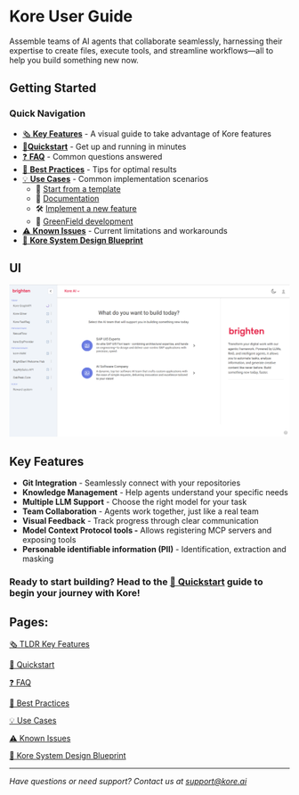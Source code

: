 # Kore User Guide

Assemble teams of AI agents that collaborate seamlessly, harnessing their expertise to create files, execute tools, and streamline workflows—all to help you build something new now.

## Getting Started

### Quick Navigation

- [🗞️ **Key Features**](/getting_started/tldr_key_features.md) - A visual guide to take advantage of Kore features
- [🚀**Quickstart**](/getting_started/quickstart.md) - Get up and running in minutes
- [❓ **FAQ**](/getting_started/frequently_asked.md) - Common questions answered
- [🌟 **Best Practices**](/best_practices/home.md) - Tips for optimal results
- [💡 **Use Cases**](/use_cases/home.md) - Common implementation scenarios
    - 🤖 [Start from a template](/use_cases/start_from_template.md)
    - 📝 [Documentation](/use_cases/generate_documentation.md)
    - 🛠️ [Implement a new feature](/use_cases/implement_new_feature.md)
    - 🐲 [GreenField development](/use_cases/greenfield_development.md)
- [⚠️ **Known Issues**](/getting_started/known_issues.md) - Current limitations and workarounds
- [🔨 **Kore System Design Blueprint**](/technical/system_blueprint.md)

## UI

![image.png](/getting_started/assets/introduction.png)

## Key Features

- **Git Integration** - Seamlessly connect with your repositories
- **Knowledge Management** - Help agents understand your specific needs
- **Multiple LLM Support** - Choose the right model for your task
- **Team Collaboration** - Agents work together, just like a real team
- **Visual Feedback** - Track progress through clear communication
- **Model Context Protocol tools -** Allows registering MCP servers and exposing tools
- **Personable identifiable information (PII)** - Identification, extraction and masking

### **Ready to start building?** Head to the [🚀 Quickstart](/getting_started/quickstart.md) guide to begin your journey with Kore!

## Pages:

[🗞️ TLDR Key Features ](/getting_started/tldr_key_features.md)

[🚀 Quickstart](/getting_started/quickstart.md)

[❓ FAQ](/getting_started/frequently_asked.md)

[🌟 Best Practices](/best_practices/home.md)

[💡 Use Cases](/use_cases/home.md)

[⚠️ Known Issues](/getting_started/known_issues.md)

[🔨 Kore System Design Blueprint](/technical/system_blueprint.md)

---

*Have questions or need support? Contact us at support@kore.ai*